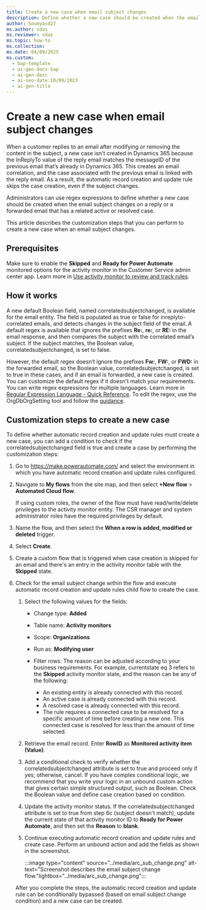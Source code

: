 ```yaml
---
title: Create a new case when email subject changes
description: Define whether a new case should be created when the email subject changes on a reply or a forwarded email with regex expressions.
author: Soumyasd27
ms.author: sdas
ms.reviewer: sdas
ms.topic: how-to
ms.collection:
ms.date: 04/09/2025
ms.custom:
  - bap-template
  - ai-gen-docs-bap
  - ai-gen-desc
  - ai-seo-date:10/09/2023
  - ai-gen-title
---
```


# Create a new case when email subject changes

When a customer replies to an email after modifying or removing the content in the subject, a new case isn't created in Dynamics 365 because the InReplyTo value of the reply email matches the messageID of the previous email that’s already in Dynamics 365. This creates an email correlation, and the case associated with the previous email is linked with the reply email. As a result, the automatic record creation and update rule skips the case creation, even if the subject changes.

Administrators can use regex expressions to define whether a new case should be created when the email subject changes on a reply or a forwarded email that has a related active or resolved case.

This article describes the customization steps that you can perform to create a new case when an email subject changes.

## Prerequisites

Make sure to enable the **Skipped** and **Ready for Power Automate** monitored options for the activity monitor in the Customer Service admin center app. Learn more in [Use activity monitor to review and track rules](manage-activity-arc.md).

## How it works

A new default Boolean field, named correlatedsubjectchanged, is available for the email entity. The field is populated as true or false for inreplyto-correlated emails, and detects changes in the subject field of the email. A default regex is available that ignores the prefixes **Re:**, **re:**, or **RE:** in the email response, and then compares the subject with the correlated email’s subject. If the subject matches, the Boolean value, correlatedsubjectchanged, is set to false. 

However, the default regex doesn’t ignore the prefixes **Fw:**, **FW:**, or **FWD:** in the forwarded email, so the Boolean value, correlatedsubjectchanged, is set to true in these cases, and if an email is forwarded, a new case is created. You can customize the default regex if it doesn't match your requirements. You can write regex expressions for multiple languages. Learn more in [Regular Expression Language - Quick Reference](/dotnet/standard/base-types/regular-expression-language-quick-reference). To edit the regex, use the OrgDbOrgSetting tool and follow the [guidance](https://github.com/seanmcne/OrgDbOrgSettings).

## Customization steps to create a new case

To define whether automatic record creation and update rules must create a new case, you can add a condition to check if the correlatedsubjectchanged field is true and create a case by performing the customization steps:

1. Go to https://make.powerautomate.com/ and select the environment in which you have automatic record creation and update rules configured.

1. Navigate to **My flows** from the site map, and then select **+New flow** > **Automated Cloud flow**.

    If using custom roles, the owner of the flow must have read/write/delete privileges to the activity monitor entity. The CSR manager and system administrator roles have the required privileges by default.

1. Name the flow, and then select the **When a row is added, modified or deleted** trigger.

1. Select **Create**.

1. Create a custom flow that is triggered when case creation is skipped for an email and there's an entry in the activity monitor table with the **Skipped** state.

1. Check for the email subject change within the flow and execute automatic record creation and update rules child flow to create the case.
    
    1. Select the following values for the fields:
        
        - Change type: **Added**
        - Table name: **Activity monitors**
        - Scope: **Organizations**
        - Run as: **Modifying user**
        - Filter rows: The reason can be adjusted according to your business requirements. For example, currentstate eq 3 refers to the **Skipped** activity monitor state, and the reason can be any of the following:
            
            - An existing entity is already connected with this record.
            - An active case is already connected with this record.
            - A resolved case is already connected with this record.
            - The rule requires a connected case to be resolved for a specific amount of time before creating a new one. This connected case is resolved for less than the amount of time selected.

    1. Retrieve the email record. Enter **RowID** as **Monitored activity item (Value)**.
    
    1. Add a conditional check to verify whether the correlatedsubjectchanged attribute is set to true and proceed only if yes; otherwise, cancel. If you have complex conditional logic, we recommend that you write your logic in an unbound custom action that gives certain simple structured output, such as Boolean. Check the Boolean value and define case creation based on condition.
    
    1. Update the activity monitor status. If the correlatedsubjectchanged attribute is set to true from step 6c (subject doesn't match), update the current state of that activity monitor ID to **Ready for Power Automate**, and then set the **Reason** to **blank**.
    
    1. Continue executing automatic record creation and update rules and create case. Perform an unbound action and add the fields as shown in the screenshot.
    
        :::image type="content" source="../media/arc_sub_change.png" alt-text="Screenshot describes the email subject change flow."lightbox="../media/arc_sub_change.png":::
        
    After you complete the steps, the automatic record creation and update rule can be conditionally bypassed (based on email subject change condition) and a new case can be created.
